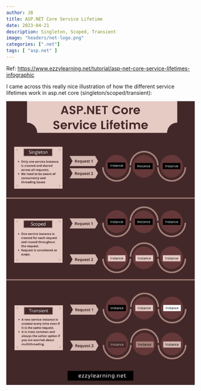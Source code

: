 ```yaml
---
author: JB
title: ASP.NET Core Service Lifetime
date: 2023-04-21
description: Singleton, Scoped, Transient
image: "headers/net-logo.png"
categories: [".net"]
tags: [ "asp.net" ]
---
```


Ref: https://www.ezzylearning.net/tutorial/asp-net-core-service-lifetimes-infographic

I came across this really nice illustration of how the different service lifetimes work in asp.net core (singleton/scoped/transient):

![ASP.NET Core Service Lifetime](asp-net-core-service-lifetime.png)